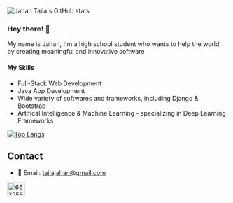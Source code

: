 ![Jahan Taila's GitHub stats](https://github-readme-stats.vercel.app/api?username=jahantaila&show_icons=true&theme=tokyonight&count_private=true&include_all_commits=True)

### Hey there! 👋

My name is Jahan, I'm a high school student who wants to help the world by creating meaningful and innovative software 


#### My Skills
* Full-Stack Web Development 
* Java App Development  
* Wide variety of softwares and frameworks, including Django & Bootstrap
* Artifical Intelligence & Machine Learning - specializing in Deep Learning Frameworks

[![Top Langs](https://github-readme-stats.vercel.app/api/top-langs/?username=jahantaila&theme=tokyonight&langs_count=10)](https://github.com/anuraghazra/github-readme-stats)


## Contact
* 📧  Email: [tailajahan@gmail.com](mailto:tailajahan@gmail.com)



<a href="https://stackoverflow.com/users/15966103" target="blank"><img align="center" src="https://raw.githubusercontent.com/rahuldkjain/github-profile-readme-generator/master/src/images/icons/Social/stack-overflow.svg" alt="6622587" height="30" width="40" /></a>
